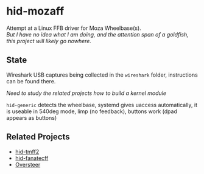# hid-mozaff
Attempt at a Linux FFB driver for Moza Wheelbase(s).  
*But I have no idea what I am doing, and the attention span of a goldfish, this project will likely go nowhere.*  

## State
Wireshark USB captures being collected in the `wireshark` folder, instructions can be found there.  
  
*Need to study the related projects how to build a kernel module*
  
`hid-generic` detects the wheelbase, systemd gives uaccess automatically, it is useable in 540deg mode, limp (no feedback), buttons work (dpad appears as buttons)

  
## Related Projects
- [hid-tmff2](https://github.com/Kimplul/hid-tmff2)
- [hid-fanatecff](https://github.com/gotzl/hid-fanatecff)
- [Oversteer](https://github.com/berarma/oversteer)
